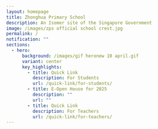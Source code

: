 ```yaml
---
layout: homepage
title: Zhonghua Primary School
description: An Isomer site of the Singapore Government
image: /images/zps official school crest.jpg
permalink: /
notification: ""
sections:
  - hero:
      background: /images/gif heronew 10 april.gif
      variant: center
      key_highlights:
        - title: Quick Link
          description: For Students
          url: /quick-link/for-students/
        - title: E-Open House for 2025
          description: ""
          url: ""
        - title: Quick Link
          description: For Teachers
          url: /quick-link/for-teachers/
---
```

